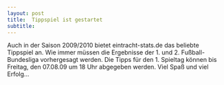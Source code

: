 ```yaml
---
layout: post
title:  Tippspiel ist gestartet
subtitle:  
---
```


Auch in der Saison 2009/2010 bietet eintracht-stats.de das beliebte Tippspiel an. Wie immer müssen die Ergebnisse der 1. und 2. Fußball-Bundesliga vorhergesagt werden. Die Tipps für den 1. Spieltag können bis Freitag, den 07.08.09 um 18 Uhr abgegeben werden. Viel Spaß und viel Erfolg...


